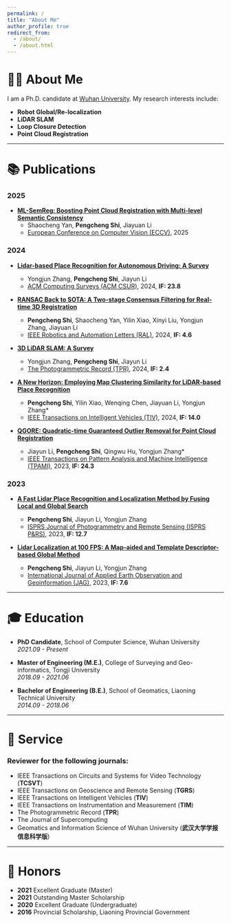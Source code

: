 ```yaml
---
permalink: /
title: "About Me"
author_profile: true
redirect_from: 
  - /about/
  - /about.html
---
```


# 🧑‍🎓 **About Me**
I am a Ph.D. candidate at [Wuhan University](https://www.whu.edu.cn). My research interests include:

- **Robot Global/Re-localization**
- **LiDAR SLAM**
- **Loop Closure Detection**
- **Point Cloud Registration**

---

# 📚 **Publications**
### **2025**
- **[ML-SemReg: Boosting Point Cloud Registration with Multi-level Semantic Consistency](https://eccv2025.org)**
  - Shaocheng Yan, **Pengcheng Shi**, Jiayuan Li
  - <u>European Conference on Computer Vision (ECCV)</u>, 2025
  
### **2024**
- **[Lidar-based Place Recognition for Autonomous Driving: A Survey](https://dl.acm.org/doi/abs/10.1145/XXXXXX)**
  - Yongjun Zhang, **Pengcheng Shi**, Jiayun Li
  - <u>ACM Computing Surveys (ACM CSUR)</u>, 2024, **IF: 23.8**
  
- **[RANSAC Back to SOTA: A Two-stage Consensus Filtering for Real-time 3D Registration](https://ieeexplore.ieee.org/abstract/document/10758239)**
  - **Pengcheng Shi**, Shaocheng Yan, Yilin Xiao, Xinyi Liu, Yongjun Zhang, Jiayuan Li
  - <u>IEEE Robotics and Automation Letters (RAL)</u>, 2024, **IF: 4.6**
  
- **[3D LiDAR SLAM: A Survey](https://tpr-journal.com)**
  - Yongjun Zhang, **Pengcheng Shi**, Jiayun Li
  - <u>The Photogrammetric Record (TPR)</u>, 2024, **IF: 2.4**

- **[A New Horizon: Employing Map Clustering Similarity for LiDAR-based Place Recognition](https://tiv-journal.org)**
  - **Pengcheng Shi**, Yilin Xiao, Wenqing Chen, Jiayuan Li, Yongjun Zhang*
  - <u>IEEE Transactions on Intelligent Vehicles (TIV)</u>, 2024, **IF: 14.0**

- **[QGORE: Quadratic-time Guaranteed Outlier Removal for Point Cloud Registration](https://ieeexplore.ieee.org/document/XXXXXX)**
  - Jiayun Li, **Pengcheng Shi**, Qingwu Hu, Yongjun Zhang*
  - <u>IEEE Transactions on Pattern Analysis and Machine Intelligence (TPAMI)</u>, 2023, **IF: 24.3**

### **2023**
- **[A Fast Lidar Place Recognition and Localization Method by Fusing Local and Global Search](https://www.sciencedirect.com/journal/isprs-journal-of-photogrammetry-and-remote-sensing)**
  - **Pengcheng Shi**, Jiayun Li, Yongjun Zhang
  - <u>ISPRS Journal of Photogrammetry and Remote Sensing (ISPRS P&RS)</u>, 2023, **IF: 12.7**

- **[Lidar Localization at 100 FPS: A Map-aided and Template Descriptor-based Global Method](https://www.journals.elsevier.com/international-journal-of-applied-earth-observation-and-geoinformation)**
  - **Pengcheng Shi**, Jiayun Li, Yongjun Zhang
  - <u>International Journal of Applied Earth Observation and Geoinformation (JAG)</u>, 2023, **IF: 7.6**

---

# 🎓 **Education**
- **PhD Candidate**, School of Computer Science, Wuhan University  
  _2021.09 - Present_

- **Master of Engineering (M.E.)**, College of Surveying and Geo-informatics, Tongji University  
  _2018.09 - 2021.06_

- **Bachelor of Engineering (B.E.)**, School of Geomatics, Liaoning Technical University  
  _2014.09 - 2018.06_

---

# 💼 **Service**
### **Reviewer for the following journals**:
- IEEE Transactions on Circuits and Systems for Video Technology (**TCSVT**)
- IEEE Transactions on Geoscience and Remote Sensing (**TGRS**)
- IEEE Transactions on Intelligent Vehicles (**TIV**)
- IEEE Transactions on Instrumentation and Measurement (**TIM**)
- The Photogrammetric Record (**TPR**)
- The Journal of Supercomputing
- Geomatics and Information Science of Wuhan University (**武汉大学学报信息科学版**)

---

# 🏅 **Honors**
- **2021** Excellent Graduate (Master)
- **2021** Outstanding Master Scholarship
- **2020** Excellent Graduate (Undergraduate)
- **2016** Provincial Scholarship, Liaoning Provincial Government
